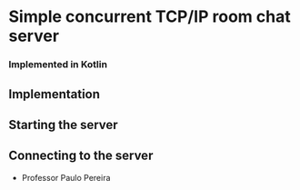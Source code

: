 # Simple concurrent TCP/IP room chat server
### Implemented in Kotlin
## Implementation

## Starting the server

## Connecting to the server



* Professor Paulo Pereira





